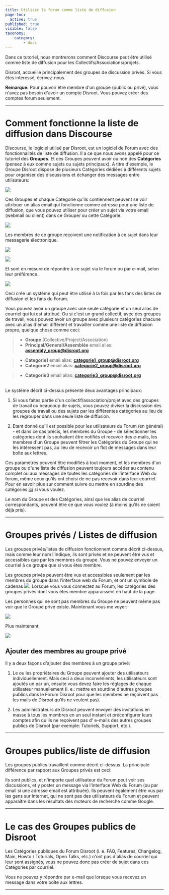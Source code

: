 ```yaml
---
title: Utiliser le forum comme liste de diffusion
page-toc:
  active: true
published: true
visible: false
taxonomy:
    category:
        - docs
---
```

Dans ce tutoriel, nous montrerons comment Discourse peut être utilisé comme liste de diffusion pour les Collectifs/Associations/projets.

Disroot, accueille principalement des groupes de discussion privés. Si vous êtes intéressé, écrivez-nous.

**Remarque:** Pour pouvoir être membre d'un groupe (public ou privé), vous n'avez pas besoin d'avoir un compte Disroot. Vous pouvez créer des comptes forum seulement.

----------
# Comment fonctionne la liste de diffusion dans Discourse

Discourse, le logiciel utilisé par Disroot, est un logiciel de Forum avec des fonctionnalités de liste de diffusion. Il a ce que nous avons appelé pour ce tutoriel des **Groupes**. Et ces Groupes peuvent avoir ou non des **Catégories** (pensez à eux comme sujets ou sujets principaux).
A titre d'exemple, le Groupe Disroot dispose de plusieurs Catégories dédiées à différents sujets pour organiser des discussions et échanger des messages entre utilisateurs:

![](en/forum_ml1.png)

Ces Groupes et chaque Catégorie qu'ils contiennent peuvent se voir attribuer un alias email qui fonctionne comme adresse pour une liste de diffusion, que vous pouvez utiliser pour créer un sujet via votre email (webmail ou client) dans ce Groupe/ ou cette Catégorie.

![](en/forum_ml2.png)

Les membres de ce groupe reçoivent une notification à ce sujet dans leur messagerie électronique.

![](en/forum_ml3.png)

![](en/forum_ml4.png)

Et sont en mesure de répondre à ce sujet via le forum ou par e-mail, selon leur préférence.

![](en/forum_ml5.png)

Ceci crée un système qui peut être utilisé à la fois par les fans des listes de diffusion et les fans du Forum.

Vous pouvez avoir un groupe avec une seule catégorie et un seul alias de courriel qui lui est attribué. Ou si c'est un grand collectif, avec des groupes de travail, vous pouvez avoir un groupe avec plusieurs catégories chacune avec un alias d'email différent et travailler comme une liste de diffusion propre, quelque chose comme ceci:

> * **Groupe** (Collective/Project/Association)
>  * **Principal/General/Assemblée**
>email alias: **assembly_group@disroot.org**

>  * **Categorie1**
>email alias: **categorie1_group@disroot.org**
>  * **Categorie2**
>email alias: **categorie2_group@disroot.org**

>  * **Categorie3**
>email alias: **categorie3_group@disroot.org**

<br>
Le système décrit ci-dessus présente deux avantages principaux:

1. Si vous faites partie d'un collectif/association/projet avec des groupes de travail ou beaucoup de sujets, vous pouvez diviser la discussion des groupes de travail ou des sujets par les différentes catégories au lieu de les regrouper dans une seule liste de diffusion.

2. Etant donné qu'il est possible pour les utilisateurs du Forum (en général) - et dans ce cas précis, les membres du Groupe - de sélectionner les catégories dont ils souhaitent être notifiés et recevoir des e-mails, les membres d'un Groupe peuvent filtrer les Catégories du Groupe qui ne les intéressent pas, au lieu de recevoir un flot de messages dans leur boîte aux lettres.

Ces paramètres peuvent être modifiés à tout moment, et les membres d'un groupe ou d'une liste de diffusion peuvent toujours accéder au contenu complet ou aux messages de toutes les catégories de l'interface Web du forum, même ceux qu'ils ont choisi de ne pas recevoir dans leur courriel.
Pour en savoir plus sur comment suivre ou mettre en sourdine des catégories [ici](https://howto.disroot.org/en/forum/basic-usage) si vous voulez.

Le nom du Groupe et des Catégories, ainsi que les alias de courriel correspondants, peuvent être ce que vous voulez (à moins qu'ils ne soient déjà pris).

----------
# Groupes privés / Listes de diffusion

Les groupes privés/listes de diffusion fonctionnent comme décrit ci-dessus, mais comme leur nom l'indique, ils sont privés et ne peuvent être vus et accessibles que par les membres du groupe. Vous ne pouvez envoyer un courriel à ce groupe que si vous êtes membre.

Les groupes privés peuvent être vus et accessibles seulement par les membres du groupe dans l'interface web du Forum, et ont un symbole de cadenas ![](en/forum_ml6.png?resize=20,21). Lorsque vous vous connectez au Forum, les catégories des groupes privés dont vous êtes membre apparaissent en haut de la page.

Les personnes qui ne sont pas membres du Groupe ne peuvent même pas voir que le Groupe privé existe.
Maintenant vous me voyer:

![](en/forum_ml7.png)

Plus maintenant:

![](en/forum_ml8.png)

## Ajouter des membres au groupe privé

Il y a deux façons d'ajouter des membres à un groupe privé:

1. Le ou les propriétaires du Groupe peuvent ajouter des utilisateurs individuellement. Mais ceci a deux inconvénients, les utilisateurs sont ajoutés un par un, ensuite vous devez faire les réglages de chaque utilisateur manuellement (i. e.: mettre en sourdine d'autres groupes publics dans le Forum Disroot pour que les membres ne reçoivent pas les mails de Disroot qu'ils ne veulent pas).

2. Les administrateurs de Disroot peuvent envoyer des invitations en masse à tous les membres en un seul instant et préconfigurer leurs comptes afin qu'ils ne reçoivent pas d' e-mails des autres groupes publics de Disroot (par exemple: Tutoriels, Support, etc.).

----------
# Groupes publics/liste de diffusion

Les groupes publics travaillent comme décrit ci-dessus. La principale différence par rapport aux Groupes privés est ceci:

Ils sont publics, et n'importe quel utilisateur du Forum peut voir ses discussions, et y poster un message via l'interface Web du Forum (ou par email si une adresse email est attribuée). Ils peuvent également être vus par les gens sur Internet, qui ne sont pas des utilisateurs du Forum et peuvent apparaître dans les résultats des moteurs de recherche comme Google.

----------
# Le cas des Groupes publics de Disroot

Les Catégories publiques du Forum Disroot (i. e. FAQ, Features, Changelog, Main, Howto / Toturials, Open Talks, etc.) n'ont pas d'alias de courriel qui leur sont assignés, vous ne pouvez donc pas créer de sujet dans ces Catégories par courriel.

Vous ne pouvez y répondre par e-mail que lorsque vous recevez un message dans votre boîte aux lettres.


----------
